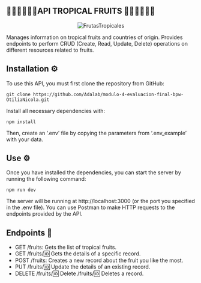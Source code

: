 ## 🥭​🍍​🍌​🥥​🥝​🍓 ​**API TROPICAL FRUITS** 🥭​🍍​🍌​🥥​🥝​🍓 ##

<p align="center" width="100%">
<img src="https://encrypted-tbn0.gstatic.com/images?q=tbn:ANd9GcSy5OaAviY9ld1c7MEAUL7lqsBmxEQmScsR0g&s" alt="FrutasTropicales">
</p>

Manages information on tropical fruits and countries of origin. Provides endpoints to perform CRUD (Create, Read, Update, Delete) operations on different resources related to fruits.

## **Installation** ⚙️ ##

To use this API, you must first clone the repository from GitHub:

    git clone https://github.com/Adalab/modulo-4-evaluacion-final-bpw-OtiliaNicola.git

Install all necessary dependencies with:

    npm install
    
Then, create an ‘.env’ file by copying the parameters from ‘.env_example’ with your data.

## **Use** ⚙️​ ##

Once you have installed the dependencies, you can start the server by running the following command:

    npm run dev
   
The server will be running at http://localhost:3000 (or the port you specified in the .env file). You can use Postman to make HTTP requests to the endpoints provided by the API.

## **Endpoints**​ 🔎​ ##

- GET /fruits: Gets the list of tropical fruits.
- GET /fruits/:id: Gets the details of a specific record.
- POST /fruits: Creates a new record about the fruit you like the most.
- PUT /fruits/:id: Update the details of an existing record.
- DELETE /fruits/:id: Delete /fruits/:id: Deletes a record.
